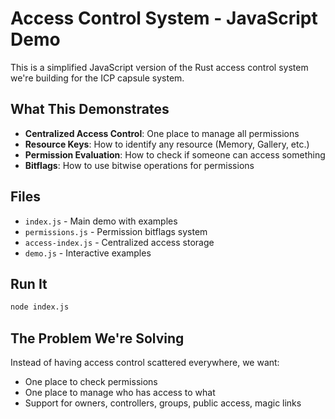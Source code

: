 # Access Control System - JavaScript Demo

This is a simplified JavaScript version of the Rust access control system we're building for the ICP capsule system.

## What This Demonstrates

- **Centralized Access Control**: One place to manage all permissions
- **Resource Keys**: How to identify any resource (Memory, Gallery, etc.)
- **Permission Evaluation**: How to check if someone can access something
- **Bitflags**: How to use bitwise operations for permissions

## Files

- `index.js` - Main demo with examples
- `permissions.js` - Permission bitflags system
- `access-index.js` - Centralized access storage
- `demo.js` - Interactive examples

## Run It

```bash
node index.js
```

## The Problem We're Solving

Instead of having access control scattered everywhere, we want:
- One place to check permissions
- One place to manage who has access to what
- Support for owners, controllers, groups, public access, magic links


